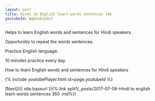 ```yaml
---
layout: post
title: Hindi to English learn words sentences 746 
youtubeId: WgbGaE1uUiY
---
```

 
 
Helps to learn English words and sentences for Hindi speakers.

Opportunitiy to repeat the words sentences. 

Practice English language. 
 
10 minutes practice every day. 
 
How to learn English words and sentences for Hindi speakers 
 
{% include youtubePlayer.html id=page.youtubeId %}
 
 
[Next]({{ site.baseurl }}{% link  split1/_posts/2017-07-06-Hindi to english learn words sentences 350 .md%})
 

